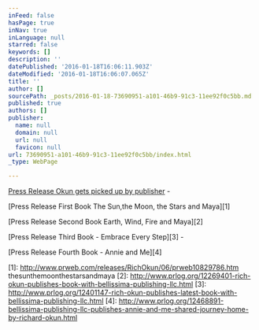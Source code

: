 ```yaml
---
inFeed: false
hasPage: true
inNav: true
inLanguage: null
starred: false
keywords: []
description: ''
datePublished: '2016-01-18T16:06:11.903Z'
dateModified: '2016-01-18T16:06:07.065Z'
title: ''
author: []
sourcePath: _posts/2016-01-18-73690951-a101-46b9-91c3-11ee92f0c5bb.md
published: true
authors: []
publisher:
  name: null
  domain: null
  url: null
  favicon: null
url: 73690951-a101-46b9-91c3-11ee92f0c5bb/index.html
_type: WebPage

---
```

[Press Release Okun gets picked up by publisher][0] - 

[Press Release First Book The Sun,the Moon, the Stars and Maya][1]

[Press Release Second Book Earth, Wind, Fire and Maya][2]

[Press Release Third Book - Embrace Every Step][3] - 

[Press Release Fourth Book - Annie and Me][4]

[0]: http://www.prweb.com/releases/BalboaPress/RichOkun/prweb11586413.htm
[1]: http://www.prweb.com/releases/RichOkun/06/prweb10829786.htm thesunthemoonthestarsandmaya 
[2]: http://www.prlog.org/12269401-rich-okun-publishes-book-with-bellissima-publishing-llc.html 
[3]: http://www.prlog.org/12401147-rich-okun-publishes-latest-book-with-bellissima-publishing-llc.html 
[4]: http://www.prlog.org/12468891-bellissima-publishing-llc-publishes-annie-and-me-shared-journey-home-by-richard-okun.html